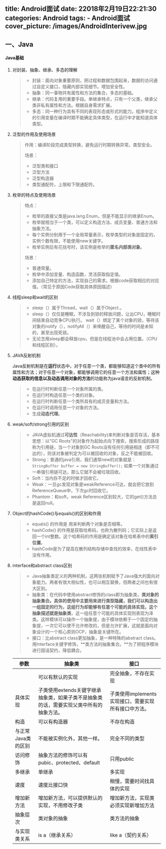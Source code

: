 title:  Android面试
date: 22018年2月19日22:21:30
categories: Android
tags: 
	 - Android面试
cover_picture: /images/AndroidInterivew.jpg
---

## 一、Java

####  Java基础

1. 对封装、抽象、继承、多态的理解

   > - 封装：面向对象重要原则，把过程和数据包围起来，数据的访问通过自定义接口，隐藏内部实现细节。增加安全性。
   > - 抽象：同一事物共有属性和方法的集合，多态的基础。
   > - 继承：代码复用的重要手段。单继承特点，只有一个父类，继承父类非私有属性和方法。根据自身需求扩展。
   > - 多态：同一种行为具有不同的表现形态或形式的能力。程序中定义的引用变量在编译时期不能确定具体类型，在运行中才能知道具体类型。

2. 泛型的作用及使用场景

   > 作用：编译阶段完成类型转换，避免运行时期转换异常。类型安全。
   >
   > 场景：
   >
   > - 泛型类和接口
   > - 泛型方法
   > - 泛型构造器
   > - 类型通配符，上限和下限通配符。

3. 枚举的特点及使用场景

   > 特点：
   >
   > - 枚举的直接父类是java.lang.Enum，但是不能显示的继承Enum。
   > - 枚举就相当于一个类，可以定义构造方法、成员变量、普通方法和抽象方法。
   > - 每个实例分别用于一个全局常量表示，枚举类型的对象是固定的，实例个数有限，不能使用new关键字。 
   > - 枚举实例后有花括号时，该实例是枚举的**匿名内部类对象**。
   >
   > 场景：
   >
   > - 普通常量。
   > - 枚举中添加变量、构造函数，灵活获取指定值。
   > - 添加自己特定的方法，实现自己的需求。根据code获取相应的对应值。（常见于原因Code获取具体原因描述）

4. 线程sleep和wait的区别

   > - sleep（）属于Thread，wait（）属于Object.。
   > - sleep（）仅仅是睡眠，不涉及到锁的释放问题，让出CPU，睡眠时间结束自动竞争CPU执行。 wait（）绑定了某个对象的锁，等待该对象的notify（），notifyAll（）来唤醒自己，等待的时间是未知的，甚至出现死锁。
   > - 无论怎用sleep都会释放cpu，但是在线程池中会占用位置。（CPU和线程区别）。

5. JAVA反射机制

   Java反射机制是在**运行**状态中，对于任意一个类，都能够知道这个类中的所有属性和方法；对于任意一个对象，都能够调用它的任意一个方法和属性；这种**动态获取的信息以及动态调用对象的方法**的功能称为java语言的反射机制。

   > - 在运行时判断任意一个对象所属的类。
   > - 在运行时构造任意一个类的对象。
   > - 在运行时判断任意一个类所具有的成员变量和方法。
   > - 在运行时调用任意一个对象的方法。
   > - 生成**动态代理**。

6. weak/soft/strong引用的区别

   > - JAVA虚拟机通过**可达性**（Reachability)来判断对象是否存活，基本思想：以"GC Roots"的对象作为起始点向下搜索，搜索形成的路径称为引用链，当一个对象到GC Roots没有任何引用链相连（即不可达的），则该对象被判定为可以被回收的对象，反之不能被回收。
   > - Strong：普通的java引用，我们通常new的对象就是： `StringBuffer buffer = new StringBuffer();` 如果一个对象通过一串强引用链可达，那么它就不会被垃圾回收。
   > - Soft：当内存不足的时候才回收它。
   > - Weak：一旦gc发现对象是weakReference可达，就会把它放到ReferenceQueue中，下次gc时回收它。
   > - Phantom：和soft，weak Reference区别较大，它的get()方法总是返回null。

7. Object的hashCode()与equals()的区别和作用
   > - equals() 的作用是 用来判断两个对象是否相等。
   > - hashCode() 的作用是获取哈希码，也称为散列码；它实际上是返回一个int整数。这个哈希码的作用是确定该对象在哈希表中的**索引位置**。
   > - hashCode是为了提高在散列结构存储中查找的效率，在线性表中没有作用。

8. interface和abstract class区别

   > - Java抽象类定义的两种机制，这两张机制赋予了Java强大的面向对象能力。两者有很大相似性，也可以相互替换，但两者之间也有很大区别。
   > - 抽象类：在代码中使用abstract修饰的class即为抽象类，**类对象的抽象集合。**具体的使用中主要用来进行类型隐藏，我们可以构造出一组固定的行为，这组行为却能够有任意个可能的具体实现，这个抽象描述就是**抽象类**，这一组任意个可能的具体实现则表现为泽类。这样模块可以操作一个抽象提，由于模块依赖于一个固定的抽象提，一次它可以使不允许修改的，但是允许扩展，这就是面向对象设计的一个核心原则OCP，抽象是关键所在。
   > - 接口：比abstract class更加抽象，是一种特殊的abstract class。用Interface关键字修饰，**类方法的抽象集合。**为了把程序模块进行固话契约，降低耦合。

   | 参数               | 抽象类                                                       | 接口                                                 |
   | ------------------ | ------------------------------------------------------------ | ---------------------------------------------------- |
   |                    | 可以有默认的实现                                             | 完全抽象，不存在实现                                 |
   | 具体实现           | 子类使用extends关键字继承抽象类，如果子类不是抽象类的话，需要实现父类中所有的抽象方法。 | 子类使用implements实现接口，需要实现所有接口中方法。 |
   | 构造               | 可以有构造器                                                 | 不存在构造                                           |
   | 与正常Java类的区别 | 不能被实例化外，其他一样。                                   | 完全不同的类型                                       |
   | 访问修饰           | 抽象方法的修饰可以有pubic、protected、default                | 只用public                                           |
   | 多继承             | 单继承                                                       | 多实现                                               |
   | 速度               | 速度比接口快                                                 | 稍慢，需要时间找具体的实现                           |
   | 增加新方法         | 增加新方法，可以提供默认的实现，不用修改子类                 | 增加新方法，实现类必须实现新增加方法                 |
   | 抽象层次           | 类对象的抽象                                                 | 类方法的抽象                                         |
   | 与实现类关系       | is a（继承关系）                                             | like a（契约关系）                                   |





